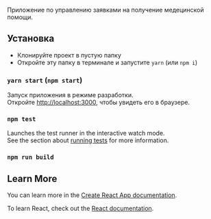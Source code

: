 Приложение по управлению заявками на получение медецинской помощи.



## Установка

- Клонируйте проект в пустую папку
- Откройте эту папку в терминале и запустите `yarn` (или `npm i`)
### `yarn start`  (`npm start`)

Запуск приложения в режиме разработки.<br />
Откройте [http://localhost:3000](http://localhost:3000), чтобы увидеть его в браузере.



### `npm test`

Launches the test runner in the interactive watch mode.<br />
See the section about [running tests](https://facebook.github.io/create-react-app/docs/running-tests) for more information.

### `npm run build`

## Learn More

You can learn more in the [Create React App documentation](https://facebook.github.io/create-react-app/docs/getting-started).

To learn React, check out the [React documentation](https://reactjs.org/).
